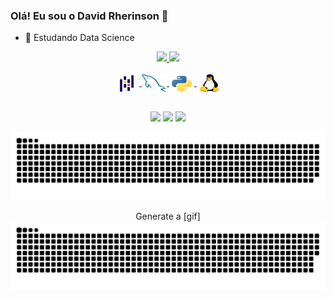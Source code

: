 ### Olá! Eu sou o David Rherinson 👋


- 🌱 Estudando Data Science

<div style="display: inline_block" align="center">
  <a href="https://github.com/DavidRherinson">
  <img height="165em"  src="https://github-readme-stats-sigma-five.vercel.app/api?username=DavidRherinson&show_icons=true&theme=radical"/>
  <img height=""  src="https://github-readme-stats-sigma-five.vercel.app/api/top-langs/?username=DavidRherinson&layout=compact"/>
</div>

 <div style="display: inline_block" align="center"><br>
  <img align="center" alt="HTML" height="30" width="40" src="https://raw.githubusercontent.com/devicons/devicon/master/icons/pandas/pandas-original.svg">
  <img align="center" alt="CSS" height="30" width="40" src="https://raw.githubusercontent.com/devicons/devicon/master/icons/mysql/mysql-original.svg">
  <img align="center" alt="CSS" height="30" width="40" src="https://raw.githubusercontent.com/devicons/devicon/master/icons/python/python-original.svg">
   <img align="center" alt="CSS" height="30" width="40" src="https://raw.githubusercontent.com/devicons/devicon/master/icons/linux/linux-original.svg">
</div>

  ##
 
<div style="display: inline_block" align="center"> 
  <a href="https://discord.gg/hXbWYwJAAV" target="_blank"><img src="https://img.shields.io/badge/Discord-7289DA?style=for-the-badge&logo=discord&logoColor=white"      target="_blank"></a> 
  <a href = "mailto:davidrherinson@gmail.com"><img src="https://img.shields.io/badge/-Gmail-%23333?style=for-the-badge&logo=gmail&logoColor=white" target="_blank"></a>
  <a href="https://www.linkedin.com/in/david-rherinson/" target="_blank"><img src="https://img.shields.io/badge/-LinkedIn-%230077B5?style=for-the-badge&logo=linkedin&logoColor=white" target="_blank"></a> 

  <picture>
  <source
    media="(prefers-color-scheme: dark)"
    srcset="https://raw.githubusercontent.com/platane/snk/output/github-contribution-grid-snake-dark.svg"
  />
 
  <img
    alt="github contribution grid snake animation"
    src="https://raw.githubusercontent.com/platane/snk/output/github-contribution-grid-snake.svg"
  />
</picture>

Generate a [gif]![snake gif](https://github.com/DavidRherinson/DavidRherinson/blob/output/github-contribution-grid-snake.svg) 

</div>


